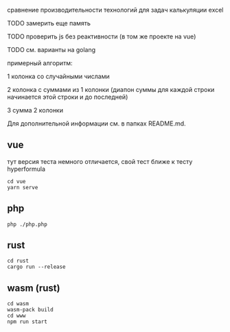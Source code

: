 сравнение производительности технологий для задач калькуляции excel

TODO замерить еще память

TODO проверить js без реактивности (в том же проекте на vue)

TODO см. варианты на golang

примерный алгоритм:

1 колонка со случайными числами

2 колонка с суммами из 1 колонки (диапон суммы для каждой строки начинается этой строки и до последней)

3 сумма 2 колонки

Для дополнительной информации см. в папках README.md.

vue
---

тут версия теста немного отличается, свой тест ближе к тесту hyperformula

```
cd vue
yarn serve
```

php
---

```
php ./php.php
```

rust
---

```
cd rust
cargo run --release
```

wasm (rust)
-----------

```
cd wasm
wasm-pack build
cd www
npm run start
```

